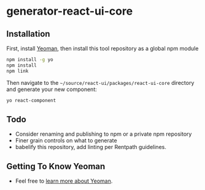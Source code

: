 # generator-react-ui-core



## Installation

First, install [Yeoman](http://yeoman.io), then install this tool repository as a global npm module

```bash
npm install -g yo
npm install
npm link
```

Then navigate to the `~/source/react-ui/packages/react-ui-core` directory and generate your new component:

```bash
yo react-component
```

## Todo
* Consider renaming and publishing to npm or a private npm repository
* Finer grain controls on what to generate
* babelify this repository, add linting per Rentpath guidelines.

## Getting To Know Yeoman

 * Feel free to [learn more about Yeoman](http://yeoman.io/).
